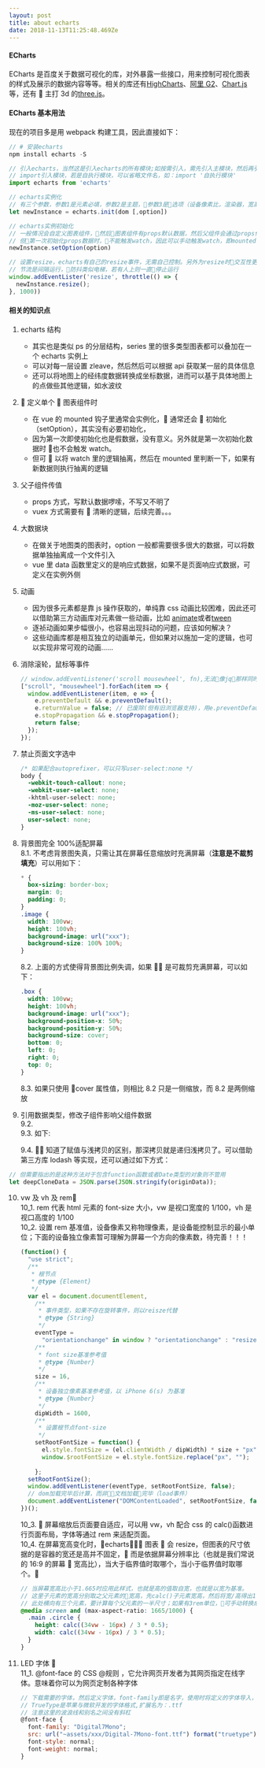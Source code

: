 ```yaml
---
layout: post
title: about echarts
date: 2018-11-13T11:25:48.469Ze
---
```


#### ECharts

ECharts 是百度关于数据可视化的库，对外暴露一些接口，用来控制可视化图表的样式及展示的数据内容等等。相关的库还有[HighCharts](https://www.highcharts.com/)、[阿里 G2](https://antv.alipay.com/zh-cn/g2/3.x/index.html)、[Chart.js](https://www.chartjs.org/)等，还有  主打 3d 的[three.js](https://threejs.org/)。

#### ECharts 基本用法

现在的项目多是用 webpack 构建工具，因此直接如下：

```js
// # 安装echarts
npm install echarts -S

// 引入echarts，当然这是引入echarts的所有模块;如按需引入，需先引入主模块，然后再引入各个组件模块
// import引入模块，若是自执行模块，可以省略文件名，如：import '自执行模块'
import echarts from 'echarts'

// echarts实例化
// 有三个参数，参数1是元素必填，参数2是主题，参数3是选项（设备像素比，渲染器，宽高）
let newInstance = echarts.init(dom [,option])

// echarts实例初始化
// 一般情况会自定义图表组件，然后图表组件有props默认数据，然后父组件会通过props传递异步数据。图表组件watch props变化，然后更新。
// 但第一次初始化props数据时，不能触发watch，因此可以手动触发watch，即mounted时给props添加属性触发watch；还可以将watch里的逻辑抽离，然后在mounted里执行一次。
newInstance.setOption(option)

// 设置resize，echarts有自己的resize事件，无需自己控制。另外为resize时交互性更好，可以加节流
// 节流是间隔运行，防抖类似电梯，若有人上则一直停止运行
window.addEventLister('resize', throttle(() => {
  newInstance.resize();
}, 1000))
```

#### 相关的知识点

1. echarts 结构
   - 其实也是类似 ps 的分层结构，series 里的很多类型图表都可以叠加在一个 echarts 实例上
   - 可以对每一层设置 zleave，然后然后可以根据 api 获取某一层的具体信息
   - 还可以将地图上的经纬度数据转换成坐标数据，进而可以基于具体地图上的点做些其他逻辑，如水波纹
2.  定义单个  图表组件时
   - 在 vue 的 mounted 钩子里通常会实例化， 通常还会  初始化（setOption），其实没有必要初始化，
   - 因为第一次即使初始化也是假数据，没有意义。另外就是第一次初始化数据时  也不会触发 watch。
   - 但可  以将 watch 里的逻辑抽离，然后在 mounted 里判断一下，如果有新数据则执行抽离的逻辑
3. 父子组件传值
   - props 方式，写默认数据啰嗦，不写又不明了
   - vuex 方式需要有  清晰的逻辑，后续完善。。。
4. 大数据块
   - 在做关于地图类的图表时，option 一般都需要很多很大的数据，可以将数据单独抽离成一个文件引入
   - vue 里 data 函数里定义的是响应式数据，如果不是页面响应式数据，可定义在实例外侧
5. 动画
   - 因为很多元素都是靠 js 操作获取的，单纯靠 css 动画比较困难，因此还可以借助第三方动画库对元素做一些动画，比如 [animate](https://daneden.github.io/animate.css/)或者[tween](https://www.tweenmax.com.cn/about/)
   - 逐祯动画如果步幅很小，也容易出现抖动的问题，应该如何解决？
   - 这些动画库都是相互独立的动画单元，但如果对以施加一定的逻辑，也可以实现非常可观的动画……
6. 消除滚轮，鼠标等事件
   ```js
   // window.addEventListener('scroll mousewheel', fn),无法像jq那样同时绑定多个事件
   ["scroll", "mousewheel"].forEach(item => {
     window.addEventListener(item, e => {
       e.preventDefault && e.preventDefault();
       e.returnValue = false; // 已废除(但有旧浏览器支持)，用e.preventDefault()代替
       e.stopPropagation && e.stopPropagation();
       return false;
     });
   });
   ```
7. 禁止页面文字选中
   ```css
   /* 如果配合autoprefixer，可以只写user-select:none */
   body {
     -webkit-touch-callout: none;
     -webkit-user-select: none;
     -khtml-user-select: none;
     -moz-user-select: none;
     -ms-user-select: none;
     user-select: none;
   }
   ```
8. 背景图完全 100%适配屏幕<br/>
   8.1. 不考虑背景图失真，只需让其在屏幕任意缩放时充满屏幕（**注意是不裁剪填充**）可以用如下：
   ```css
   * {
     box-sizing: border-box;
     margin: 0;
     padding: 0;
   }
   .image {
     width: 100vw;
     height: 100vh;
     background-image: url("xxx");
     background-size: 100% 100%;
   }
   ```
   8.2. 上面的方式使得背景图比例失调，如果  是可裁剪充满屏幕，可以如下：
   ```css
   .box {
     width: 100vw;
     height: 100vh;
     background-image: url("xxx");
     background-position-x: 50%;
     background-position-y: 50%;
     background-size: cover;
     bottom: 0;
     left: 0;
     right: 0;
     top: 0;
   }
   ```
   8.3. 如果只使用 cover 属性值，则相比 8.2 只是一侧缩放，而 8.2 是两侧缩放
9. 引用数据类型，修改子组件影响父组件数据<br/>
   9.2.  
   9.3. 如下:

   9.4.  知道了赋值与浅拷贝的区别，那深拷贝就是递归浅拷贝了。可以借助第三方库 lodash 等实现，还可以通过如下方式：

```js
// 但需要指出的是这种方法对于包含function函数或者Date类型的对象则不管用
let deepCloneData = JSON.parse(JSON.stringify(originData));
```

10. vw 及 vh 及 rem<br/>
    10_1. rem 代表 html 元素的 font-size 大小，vw 是视口宽度的 1/100，vh 是视口高度的 1/100<br/>
    10_2. 设置 rem 基准值，设备像素又称物理像素，是设备能控制显示的最小单位；下面的设备独立像素暂可理解为屏幕一个方向的像素数，待完善！！！

    ```js
    (function() {
      "use strict";
      /**
       * 根节点
       * @type {Element}
       */
      var el = document.documentElement,
        /**
         * 事件类型，如果不存在旋转事件，则以reisze代替
         * @type {String}
         */
        eventType =
          "orientationchange" in window ? "orientationchange" : "resize",
        /**
         * font size基准参考值
         * @type {Number}
         */
        size = 16,
        /**
         * 设备独立像素基准参考值，以 iPhone 6(s) 为基准
         * @type {Number}
         */
        dipWidth = 1600,
        /**
         * 设置根节点font-size
         */
        setRootFontSize = function() {
          el.style.fontSize = (el.clientWidth / dipWidth) * size + "px";
          window.$rootFontSize = el.style.fontSize.replace("px", "");
          
        };
      setRootFontSize();
      window.addEventListener(eventType, setRootFontSize, false);
      // dom加载完毕后计算，而非文档加载完毕（load事件）
      document.addEventListener("DOMContentLoaded", setRootFontSize, false);
    })();
    ```

    10_3.  屏幕缩放后页面要自适应，可以用 vw，vh 配合 css 的 calc()函数进行页面布局，字体等通过 rem 来适配页面。<br/>
    10_4. 在屏幕宽高变化时，echarts 图表  会 resize，但图表的尺寸依据的是容器的宽还是高并不固定， 而是依据屏幕分辨率比（也就是我们常说的 16:9 的屏幕  宽高比），当大于临界值时取哪个，当小于临界值时取哪个。<br/>

    ```scss
    // 当屏幕宽高比小于1.665时应用此样式，也就是高的值取自宽，也就是以宽为基准。
    // 这里子元素的宽高分别取之父元素的宽高，先calc()子元素宽高，然后将宽/高得出1.665。
    // 此处横向有三个元素，要计算每个父元素的一半尺寸；如果有3rem单位，可手动转换成px如：3 * (clientWidth/dipWidth) * baseFontSize
    @media screen and (max-aspect-ratio: 1665/1000) {
      .main .circle {
        height: calc((34vw - 16px) / 3 * 0.5);
        width: calc((34vw - 16px) / 3 * 0.5);
      }
    }
    ```

11. LED 字体 <br/>
    11_1. @font-face 的 CSS @规则 ，它允许网页开发者为其网页指定在线字体。意味着你可以为网页定制各种字体

    ```js
    // 下载需要的字体，然后定义字体，font-family即是名字，使用时将定义的字体导入，直接使用即可
    // TrueType是苹果与微软开发的字体格式,扩展名为：.ttf
    // 注意这里的波浪线和别名之间没有斜杠
    @font-face {
      font-family: "Digital7Mono";
      src: url("~assets/xxx/Digital-7Mono-font.ttf") format("truetype");
      font-style: normal;
      font-weight: normal;
    }
    ```
